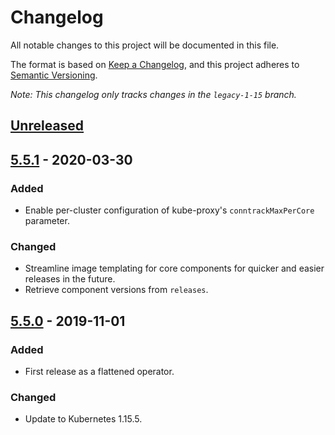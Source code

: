 # Changelog

All notable changes to this project will be documented in this file.

The format is based on [Keep a Changelog](https://keepachangelog.com/en/1.0.0/),
and this project adheres to [Semantic Versioning](https://semver.org/spec/v2.0.0.html).

*Note: This changelog only tracks changes in the `legacy-1-15` branch.*

## [Unreleased]

## [5.5.1] - 2020-03-30

### Added

- Enable per-cluster configuration of kube-proxy's `conntrackMaxPerCore` parameter.

### Changed

- Streamline image templating for core components for quicker and easier releases in the future.
- Retrieve component versions from `releases`.


## [5.5.0] - 2019-11-01

### Added

- First release as a flattened operator.

### Changed

- Update to Kubernetes 1.15.5.


[Unreleased]: https://github.com/giantswarm/aws-operator/compare/v5.5.1...legacy-1-15
[5.5.1]: https://github.com/giantswarm/aws-operator/releases/tag/v5.5.1
[5.5.0]: https://github.com/giantswarm/aws-operator/releases/tag/v5.5.0
